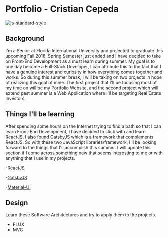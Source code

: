 # Portfolio - Cristian Cepeda

[![js-standard-style](https://img.shields.io/badge/code%20style-standard-brightgreen.svg)](https://github.com/standard/standard)

## Background
I'm a Senior at Florida International University and projected to graduate this
upcoming Fall 2018. Spring Semester just ended and I have decided to take on
Front-End Development as a must learn during summer. My goal is to one day
become a Full-Stack Developer, I can attribute this to the fact that I have a
genuine interest and curiosity in how everything comes together and works. So
during this summer break, I will be taking on two projects in hope of realizing
this goal of mine. The first project that I'll be focusing most of my time on
will be my Portfolio Website, and the second project which will extend past
summer is a Web Application where I'll be targeting Real Estate Investors.

## Things I'll be learning
After spending some hours on the Internet trying to find a path so that I can
learn Front-End Development, I have decided to stick with and learn ReactJS. I
also found GatsbyJS which is a framework that complements ReactJS. So with
these two JavaScript libraries/framework, I'll be looking forward to the things
that I'll accomplish this summer. I will update this section if I come across
something new that seems interesting to me or with anything that I use in my
projects.

  -[ReactJS](https://reactjs.org/)

  -[GatsbyJS](https://www.gatsbyjs.org/)

  -[Material-UI](https://material-ui-next.com/)

## Design
Learn these Software Architectures and try to apply them to the projects.
 - FLUX
 - MVC
